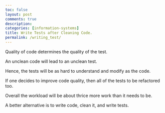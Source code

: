 ```yaml
---
toc: false
layout: post
comments: true
description:
categories: [information-systems]
title: Write Tests after Cleaning Code.
permalink: /writing_test/
---
```


Quality of code determines the quality of the test.

An unclean code will lead to an unclean test.

Hence, the tests will be as hard to understand and modify as the code.

If one decides to improve code quality, then all of the tests to be refactored too.

Overall the workload will be about thrice more work than it needs to be.

A better alternative is to write code, clean it, and write tests.